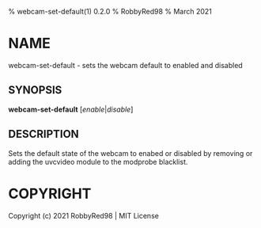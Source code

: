 % webcam-set-default(1) 0.2.0
% RobbyRed98
% March 2021

# NAME
webcam-set-default - sets the webcam default to enabled and disabled

## SYNOPSIS
**webcam-set-default** [*enable*|*disable*]

## DESCRIPTION
Sets the default state of the webcam to enabed or disabled by removing or adding the uvcvideo module to the modprobe blacklist. 

# COPYRIGHT
Copyright (c) 2021 RobbyRed98 | MIT License